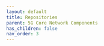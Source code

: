 ```yaml
---
layout: default
title: Repositories
parent: 5G Core Network Components
has_children: false
nav_order: 3
---
```

